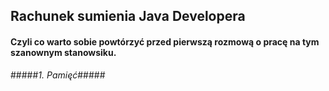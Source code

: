 ## Rachunek sumienia Java Developera ##
#### Czyli co warto sobie powtórzyć przed pierwszą rozmową o pracę na tym szanownym stanowsiku. ####

#####*1. Pamięć*#####
